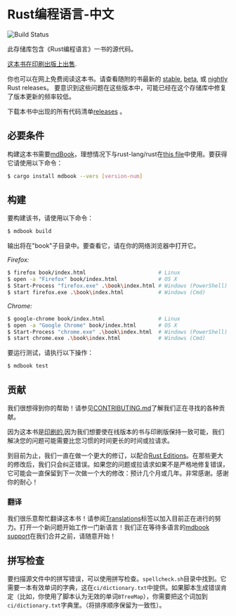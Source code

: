 # Rust编程语言-中文

![Build Status](https://github.com/rust-lang/book/workflows/CI/badge.svg)

此存储库包含《Rust编程语言》一书的源代码。

[这本书在印刷出版上出售][nostarch].

[nostarch]: https://nostarch.com/rust

你也可以在网上免费阅读这本书。请查看随附的书最新的 [stable], [beta], 或 [nightly] Rust releases。 要意识到这些问题在这些版本中，可能已经在这个存储库中修复了版本更新的频率较低。

[stable]: https://doc.rust-lang.org/stable/book/
[beta]: https://doc.rust-lang.org/beta/book/
[nightly]: https://doc.rust-lang.org/nightly/book/

下载本书中出现的所有代码清单[releases] 。

[releases]: https://github.com/rust-lang/book/releases

## 必要条件

构建这本书需要[mdBook]，理想情况下与rust-lang/rust在[this file][rust-mdbook]中使用。要获得它请使用以下命令：

[mdBook]: https://github.com/rust-lang-nursery/mdBook
[rust-mdbook]: https://github.com/rust-lang/rust/blob/master/src/tools/rustbook/Cargo.toml

```bash
$ cargo install mdbook --vers [version-num]
```

## 构建

要构建该书，请使用以下命令：

```bash
$ mdbook build
```

输出将在"book"子目录中。要查看它，请在你的网络浏览器中打开它。

_Firefox:_
```bash
$ firefox book/index.html                       # Linux
$ open -a "Firefox" book/index.html             # OS X
$ Start-Process "firefox.exe" .\book\index.html # Windows (PowerShell)
$ start firefox.exe .\book\index.html           # Windows (Cmd)
```

_Chrome:_
```bash
$ google-chrome book/index.html                 # Linux
$ open -a "Google Chrome" book/index.html       # OS X
$ Start-Process "chrome.exe" .\book\index.html  # Windows (PowerShell)
$ start chrome.exe .\book\index.html            # Windows (Cmd)
```

要运行测试，请执行以下操作：

```bash
$ mdbook test
```

## 贡献

我们很想得到你的帮助！请参见[CONTRIBUTING.md][contrib]了解我们正在寻找的各种贡献。

[contrib]: https://github.com/rust-lang/book/blob/main/CONTRIBUTING.md

因为这本书是[印刷的](https://nostarch.com/rust),因为我们想要使在线版本的书与印刷版保持一致可能，我们解决您的问题可能需要比您习惯的时间更长的时间或拉请求。

到目前为止，我们一直在做一个更大的修订，以配合[Rust Editions](https://doc.rust-lang.org/edition-guide/)。在那些更大的修改后，我们只会纠正错误。如果您的问题或拉请求如果不是严格地修复错误，它可能会一直保留到下一次做一个大的修改：预计几个月或几年。非常感谢。感谢你的耐心！

### 翻译

我们很乐意帮忙翻译这本书！请参阅[Translations]标签以加入目前正在进行的努力。打开一个新问题开始工作一门新语言！我们正在等待多语言的[mdbook support]在我们合并之前，请随意开始！

[Translations]: https://github.com/rust-lang/book/issues?q=is%3Aopen+is%3Aissue+label%3ATranslations
[mdbook support]: https://github.com/rust-lang-nursery/mdBook/issues/5

## 拼写检查

要扫描源文件中的拼写错误，可以使用拼写检查。`spellcheck.sh`目录中找到。它需要一本有效单词的字典，这在`ci/dictionary.txt`中提供。如果脚本生成错误肯定（比如，你使用了脚本认为无效的单词`BTreeMap`），你需要把这个词加到`ci/dictionary.txt`字典里。（将排序顺序保留为一致性）。
